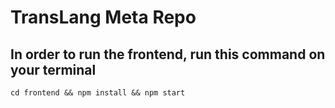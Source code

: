 # TransLang Meta Repo

## In order to run the frontend, run this command on your terminal

```
cd frontend && npm install && npm start
```


